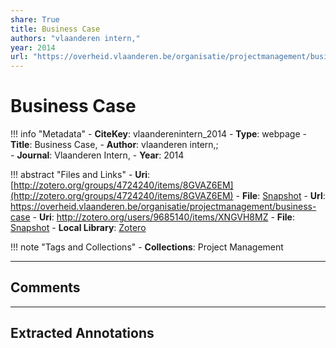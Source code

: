 ```yaml
---
share: True
title: Business Case
authors: "vlaanderen intern,"
year: 2014
url: "https://overheid.vlaanderen.be/organisatie/projectmanagement/business-case"
---
```

# Business Case

!!! info "Metadata"
	- **CiteKey**: vlaanderenintern_2014
	- **Type**: webpage
	- **Title**: Business Case, 
	- **Author**: vlaanderen intern,;  
	- **Journal**: Vlaanderen Intern, 
	- **Year**: 2014 

!!! abstract "Files and Links"
	- **Uri**: [http://zotero.org/groups/4724240/items/8GVAZ6EM](http://zotero.org/groups/4724240/items/8GVAZ6EM)
	- **File**: [Snapshot](file:///Users/jan/Zotero/storage/HMESAIFK/business-case.html)
	- **Url**: https://overheid.vlaanderen.be/organisatie/projectmanagement/business-case
	- **Uri**: http://zotero.org/users/9685140/items/XNGVH8MZ
	- **File**: [Snapshot](file://C:%5CUsers%5C20003936%5CZotero%5Cstorage%5CVDQBNQMS%5Cbusiness-case.html)
	- **Local Library**: [Zotero]((zotero://select/library/items/XNGVH8MZ))

!!! note "Tags and Collections"
	- **Collections**: Project Management

----

## Comments



----

## Extracted Annotations